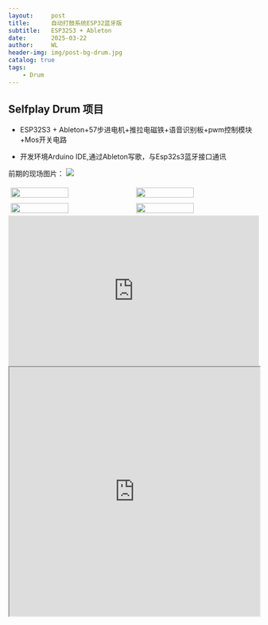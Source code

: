```yaml
---
layout:     post
title:      自动打鼓系统ESP32蓝牙版
subtitle:   ESP32S3 + Ableton
date:       2025-03-22
author:     WL
header-img: img/post-bg-drum.jpg
catalog: true
tags:
    - Drum
---
```


## Selfplay Drum 项目

- ESP32S3 + Ableton+57步进电机+推拉电磁铁+语音识别板+pwm控制模块+Mos开关电路

- 开发环境Arduino IDE,通过Ableton写歌，与Esp32s3蓝牙接口通讯  

前期的现场图片：
![](https://nibilu.oss-cn-beijing.aliyuncs.com/selfplaydrum/DrumPlayBle.jpg)  
<div style="display: flex; flex-wrap: wrap; justify-content: center;">
    <img src="https://nibilu.oss-cn-beijing.aliyuncs.com/selfplaydrum/youdu%E5%9B%BE%E7%89%8720250305125209.jpeg" style="width: 48%; margin: 1%;" />
    <img src="https://nibilu.oss-cn-beijing.aliyuncs.com/selfplaydrum/youdu%E5%9B%BE%E7%89%8720250305125219.jpeg" style="width: 48%; margin: 1%;" />
</div>
<div style="display: flex; flex-wrap: wrap; justify-content: center;">
    <img src="https://nibilu.oss-cn-beijing.aliyuncs.com/selfplaydrum/youdu%E5%9B%BE%E7%89%8720250305125226.jpeg" style="width: 48%; margin: 1%;" />
    <img src="https://nibilu.oss-cn-beijing.aliyuncs.com/selfplaydrum/youdu%E5%9B%BE%E7%89%8720250305125222.jpeg" style="width: 48%; margin: 1%;" />
</div>
<div style="position: relative; padding: 30% 45%;">
  <iframe style="position: absolute; width: 100%; height: 100%; left: 0; top: 0;" src="https://172.16.71.210/videos/player.html?video=myvideo.mp4" frameborder="no" scrolling="no"> </iframe>
  </div> 
  <iframe src="https://113.140.18.230:24249/videos/player.html?video=myvideo.mp4" width="100%" height="500" allowfullscreen></iframe>

